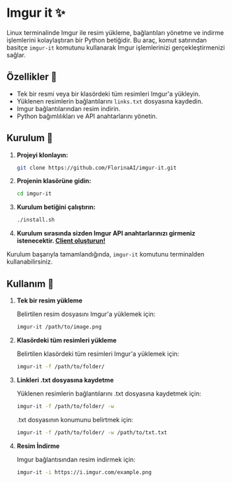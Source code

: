 # Imgur it ✨

Linux terminalinde Imgur ile resim yükleme, bağlantıları yönetme ve indirme işlemlerini kolaylaştıran bir Python betiğidir. Bu araç, komut satırından basitçe `imgur-it` komutunu kullanarak Imgur işlemlerinizi gerçekleştirmenizi sağlar.
 
## Özellikler 🌸

- Tek bir resmi veya bir klasördeki tüm resimleri Imgur'a yükleyin.
- Yüklenen resimlerin bağlantılarını `links.txt` dosyasına kaydedin.
- Imgur bağlantılarından resim indirin.
- Python bağımlılıkları ve API anahtarlarını yönetin.

## Kurulum 💖

1. **Projeyi klonlayın:**
   ```bash
   git clone https://github.com/FlorinaAI/imgur-it.git
   ```

2. **Projenin klasörüne gidin:**
   ```bash
   cd imgur-it
   ```

3. **Kurulum betiğini çalıştırın:**
    ```bash
    ./install.sh
    ```
4. **Kurulum sırasında sizden Imgur API anahtarlarınızı girmeniz istenecektir. [Client oluşturun!](https://api.imgur.com/oauth2/addclient)**
   
Kurulum başarıyla tamamlandığında, `imgur-it` komutunu terminalden kullanabilirsiniz.

## Kullanım 🎀

1. **Tek bir resim yükleme**

   Belirtilen resim dosyasını Imgur'a yüklemek için:

   ```bash
   imgur-it /path/to/image.png
   ```

2. **Klasördeki tüm resimleri yükleme**

   Belirtilen klasördeki tüm resimleri Imgur'a yüklemek için:

   ```bash
   imgur-it -f /path/to/folder/
   ```

3. **Linkleri .txt dosyasına kaydetme**

   Yüklenen resimlerin bağlantılarını .txt dosyasına kaydetmek için:

   ```bash
   imgur-it -f /path/to/folder/ -w
   ```
   .txt dosyasının konumunu belirtmek için:

   ```bash
   imgur-it -f /path/to/folder/ -w /path/to/txt.txt
   ```

4. **Resim İndirme**

   Imgur bağlantısından resim indirmek için:

   ```bash
   imgur-it -i https://i.imgur.com/example.png
   ```
